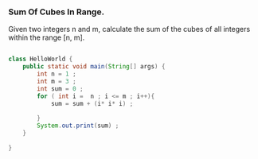 ### Sum Of Cubes In Range.
 Given two integers n and m, calculate the sum of the cubes 
of all integers within the range [n, m]. 

```java

class HelloWorld {
    public static void main(String[] args) {
        int n = 1 ; 
        int m = 3 ;
        int sum = 0 ;
        for ( int i =  n ; i <= m ; i++){
            sum = sum + (i* i* i) ;
            
        }
        System.out.print(sum) ;
    }
   
}
```
